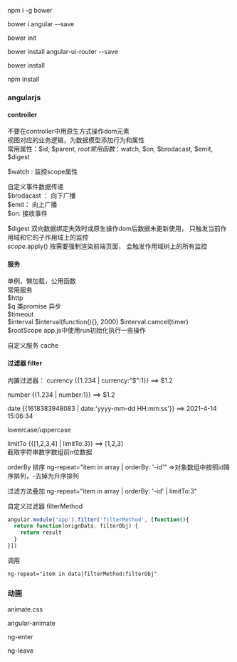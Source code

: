 npm i -g bower

bower i angular --save

bower init

bower install angular-ui-router --save


bower install

npm install


### angularjs

#### controller  
不要在controller中用原生方式操作dom元素  
视图对应的业务逻辑，为数据模型添加行为和属性  
常用属性：$id, $parent, $root  
常用函数：$watch, $on, $brodacast, $emit, $digest  

$watch : 监控scope属性 

自定义事件数据传递   
$brodacast ： 向下广播  
$emit： 向上广播  
$on: 接收事件  

$digest  双向数据绑定失效时或原生操作dom后数据未更新使用， 只触发当前作用域和它的子作用域上的监控  
$scope.$apply()  按需要强制渲染前端页面， 会触发作用域树上的所有监控  

#### 服务  
单例，懒加载，公用函数  
常用服务  
$http  
$q  类promise 异步  
$timeout  
$interval  $interval(function(){}, 2000) $interval.camcel(timer)  
$rootScope  app.js中使用run初始化执行一些操作

自定义服务 
cache 

#### 过滤器 filter  

内置过滤器：
currency  {{1.234 | currency:"$":1}}   ==> $1.2

number  {{1.234 | number:1}}   ==> $1.2

date  {{1618383948083 | date:'yyyy-mm-dd HH:mm:ss'}}   ==> 2021-4-14 15:06:34

lowercase/uppercase

limitTo  {{[1,2,3,4] | limitTo:3}} ==> [1,2,3]  
截取字符串数字数组前n位数据

orderBy  排序  ng-repeat="item in array | orderBy: '-id'"  =>对象数组中按照id降序排列，-去掉为升序排列

过滤方法叠加  ng-repeat="item in array | orderBy: '-id' | limitTo:3"


自定义过滤器 filterMethod
```js
angular.module('app').filter('filterMethod', [function(){
  return function(orignData, filterObj) {
    return result
  }
}])
``` 
调用 
```html  
ng-repeat="item in data|filterMethod:filterObj"
```

### 动画
animate.css

angular-animate

ng-enter

ng-leave
